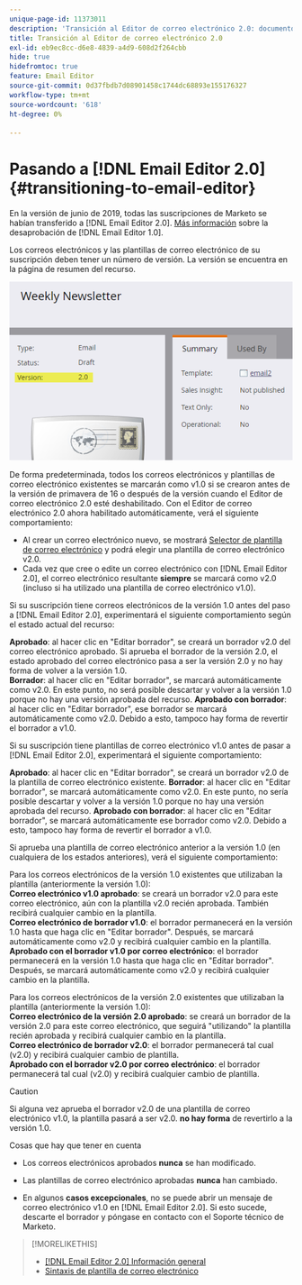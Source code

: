 ```yaml
---
unique-page-id: 11373011
description: 'Transición al Editor de correo electrónico 2.0: documentos de Marketo, documentación del producto'
title: Transición al Editor de correo electrónico 2.0
exl-id: eb9ec8cc-d6e8-4839-a4d9-608d2f264cbb
hide: true
hidefromtoc: true
feature: Email Editor
source-git-commit: 0d37fbdb7d08901458c1744dc68893e155176327
workflow-type: tm+mt
source-wordcount: '618'
ht-degree: 0%

---
```


# Pasando a [!DNL Email Editor 2.0] {#transitioning-to-email-editor}

En la versión de junio de 2019, todas las suscripciones de Marketo se habían transferido a [!DNL Email Editor 2.0]. [Más información](https://nation.marketo.com/docs/DOC-7038) sobre la desaprobación de [!DNL Email Editor 1.0].

Los correos electrónicos y las plantillas de correo electrónico de su suscripción deben tener un número de versión. La versión se encuentra en la página de resumen del recurso.

![](assets/five-5.png)

De forma predeterminada, todos los correos electrónicos y plantillas de correo electrónico existentes se marcarán como v1.0 si se crearon antes de la versión de primavera de 16 o después de la versión cuando el Editor de correo electrónico 2.0 esté deshabilitado. Con el Editor de correo electrónico 2.0 ahora habilitado automáticamente, verá el siguiente comportamiento:

* Al crear un correo electrónico nuevo, se mostrará [Selector de plantilla de correo electrónico](email-template-picker-overview.md) y podrá elegir una plantilla de correo electrónico v2.0.
* Cada vez que cree o edite un correo electrónico con [!DNL Email Editor 2.0], el correo electrónico resultante **siempre** se marcará como v2.0 (incluso si ha utilizado una plantilla de correo electrónico v1.0).

Si su suscripción tiene correos electrónicos de la versión 1.0 antes del paso a [!DNL Email Editor 2.0], experimentará el siguiente comportamiento según el estado actual del recurso:

**Aprobado**: al hacer clic en &quot;Editar borrador&quot;, se creará un borrador v2.0 del correo electrónico aprobado. Si aprueba el borrador de la versión 2.0, el estado aprobado del correo electrónico pasa a ser la versión 2.0 y no hay forma de volver a la versión 1.0.\
**Borrador**: al hacer clic en &quot;Editar borrador&quot;, se marcará automáticamente como v2.0. En este punto, no será posible descartar y volver a la versión 1.0 porque no hay una versión aprobada del recurso.
**Aprobado con borrador**: al hacer clic en &quot;Editar borrador&quot;, ese borrador se marcará automáticamente como v2.0. Debido a esto, tampoco hay forma de revertir el borrador a v1.0.

Si su suscripción tiene plantillas de correo electrónico v1.0 antes de pasar a [!DNL Email Editor 2.0], experimentará el siguiente comportamiento:

**Aprobado**: al hacer clic en &quot;Editar borrador&quot;, se creará un borrador v2.0 de la plantilla de correo electrónico existente.
**Borrador**: al hacer clic en &quot;Editar borrador&quot;, se marcará automáticamente como v2.0. En este punto, no sería posible descartar y volver a la versión 1.0 porque no hay una versión aprobada del recurso.
**Aprobado con borrador**: al hacer clic en &quot;Editar borrador&quot;, se marcará automáticamente ese borrador como v2.0. Debido a esto, tampoco hay forma de revertir el borrador a v1.0.

Si aprueba una plantilla de correo electrónico anterior a la versión 1.0 (en cualquiera de los estados anteriores), verá el siguiente comportamiento:

Para los correos electrónicos de la versión 1.0 existentes que utilizaban la plantilla (anteriormente la versión 1.0):\
**Correo electrónico v1.0 aprobado**: se creará un borrador v2.0 para este correo electrónico, aún con la plantilla v2.0 recién aprobada. También recibirá cualquier cambio en la plantilla.\
**Correo electrónico de borrador v1.0**: el borrador permanecerá en la versión 1.0 hasta que haga clic en &quot;Editar borrador&quot;. Después, se marcará automáticamente como v2.0 y recibirá cualquier cambio en la plantilla.\
**Aprobado con el borrador v1.0 por correo electrónico**: el borrador permanecerá en la versión 1.0 hasta que haga clic en &quot;Editar borrador&quot;. Después, se marcará automáticamente como v2.0 y recibirá cualquier cambio en la plantilla.

Para los correos electrónicos de la versión 2.0 existentes que utilizaban la plantilla (anteriormente la versión 1.0):\
**Correo electrónico de la versión 2.0 aprobado**: se creará un borrador de la versión 2.0 para este correo electrónico, que seguirá &quot;utilizando&quot; la plantilla recién aprobada y recibirá cualquier cambio en la plantilla.\
**Correo electrónico de borrador v2.0**: el borrador permanecerá tal cual (v2.0) y recibirá cualquier cambio de plantilla.\
**Aprobado con el borrador v2.0 por correo electrónico**: el borrador permanecerá tal cual (v2.0) y recibirá cualquier cambio de plantilla.

>[!CAUTION]
>
>Si alguna vez aprueba el borrador v2.0 de una plantilla de correo electrónico v1.0, la plantilla pasará a ser v2.0. **no hay forma** de revertirlo a la versión 1.0.

Cosas que hay que tener en cuenta

* Los correos electrónicos aprobados **nunca** se han modificado.

* Las plantillas de correo electrónico aprobadas **nunca** han cambiado.

* En algunos **casos excepcionales**, no se puede abrir un mensaje de correo electrónico v1.0 en [!DNL Email Editor 2.0]. Si esto sucede, descarte el borrador y póngase en contacto con el Soporte técnico de Marketo.

>[!MORELIKETHIS]
>
>* [[!DNL Email Editor 2.0] Información general](/help/marketo/product-docs/email-marketing/general/email-editor-2/email-editor-v2-0-overview.md)
>* [Sintaxis de plantilla de correo electrónico](/help/marketo/product-docs/email-marketing/general/email-editor-2/email-template-syntax.md)
